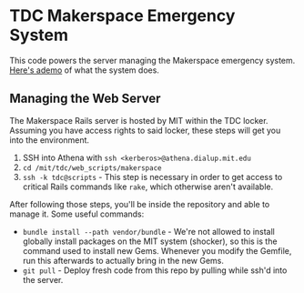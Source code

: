 # TDC Makerspace Emergency System
This code powers the server managing the Makerspace emergency system.  [Here's ademo](https://youtu.be/eXu26cHRDBs) of what the system does.

## Managing the Web Server
The Makerspace Rails server is hosted by MIT within the TDC locker.  Assuming you have access rights to said locker, these steps will get you into the environment.

1. SSH into Athena with `ssh <kerberos>@athena.dialup.mit.edu`
2. `cd /mit/tdc/web_scripts/makerspace`
3. `ssh -k tdc@scripts` - This step is necessary in order to get access to critical Rails commands like `rake`, which otherwise aren't available.

After following those steps, you'll be inside the repository and able to manage it.  Some useful commands:

- `bundle install --path vendor/bundle` - We're not allowed to install globally install packages on the MIT system (shocker), so this is the command used to install new Gems.  Whenever you modify the Gemfile, run this afterwards to actually bring in the new Gems.
- `git pull` - Deploy fresh code from this repo by pulling while ssh'd into the server.
